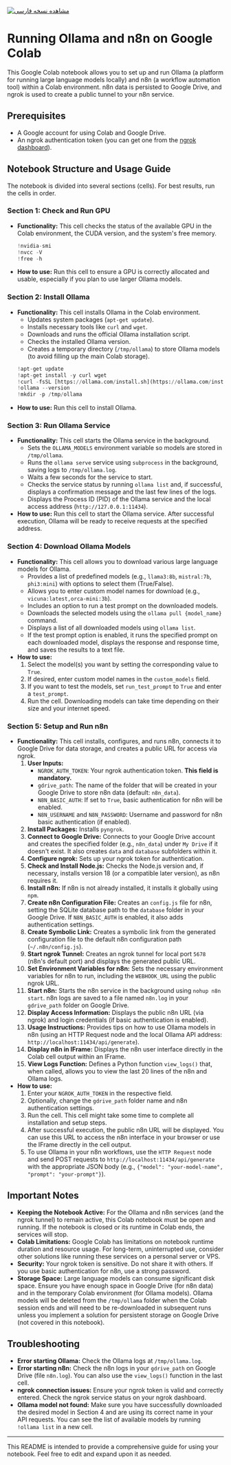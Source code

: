 [![مشاهده نسخه فارسی](https://img.shields.io/badge/-%D9%85%D8%B4%D8%A7%D9%87%D8%AF%D9%87%20%D9%86%D8%B3%D8%AE%D9%87%20%D9%81%D8%A7%D8%B1%D8%B3%DB%8C-8A2BE2?style=for-the-badge&logo=googletranslate&logoColor=white)](README_fa.md)



# Running Ollama and n8n on Google Colab

This Google Colab notebook allows you to set up and run Ollama (a platform for running large language models locally) and n8n (a workflow automation tool) within a Colab environment. n8n data is persisted to Google Drive, and ngrok is used to create a public tunnel to your n8n service.

## Prerequisites

* A Google account for using Colab and Google Drive.
* An ngrok authentication token (you can get one from the [ngrok dashboard](https://dashboard.ngrok.com/get-started/your-authtoken)).

## Notebook Structure and Usage Guide

The notebook is divided into several sections (cells). For best results, run the cells in order.

### Section 1: Check and Run GPU

* **Functionality:** This cell checks the status of the available GPU in the Colab environment, the CUDA version, and the system's free memory.
    ```python
    !nvidia-smi
    !nvcc -V
    !free -h
    ```
* **How to use:** Run this cell to ensure a GPU is correctly allocated and usable, especially if you plan to use larger Ollama models.

### Section 2: Install Ollama

* **Functionality:** This cell installs Ollama in the Colab environment.
    * Updates system packages (`apt-get update`).
    * Installs necessary tools like `curl` and `wget`.
    * Downloads and runs the official Ollama installation script.
    * Checks the installed Ollama version.
    * Creates a temporary directory (`/tmp/ollama`) to store Ollama models (to avoid filling up the main Colab storage).
    ```python
    !apt-get update
    !apt-get install -y curl wget
    !curl -fsSL [https://ollama.com/install.sh](https://ollama.com/install.sh) | sh
    !ollama --version
    !mkdir -p /tmp/ollama
    ```
* **How to use:** Run this cell to install Ollama.

### Section 3: Run Ollama Service

* **Functionality:** This cell starts the Ollama service in the background.
    * Sets the `OLLAMA_MODELS` environment variable so models are stored in `/tmp/ollama`.
    * Runs the `ollama serve` service using `subprocess` in the background, saving logs to `/tmp/ollama.log`.
    * Waits a few seconds for the service to start.
    * Checks the service status by running `ollama list` and, if successful, displays a confirmation message and the last few lines of the logs.
    * Displays the Process ID (PID) of the Ollama service and the local access address (`http://127.0.0.1:11434`).
* **How to use:** Run this cell to start the Ollama service. After successful execution, Ollama will be ready to receive requests at the specified address.

### Section 4: Download Ollama Models

* **Functionality:** This cell allows you to download various large language models for Ollama.
    * Provides a list of predefined models (e.g., `llama3:8b`, `mistral:7b`, `phi3:mini`) with options to select them (True/False).
    * Allows you to enter custom model names for download (e.g., `vicuna:latest,orca-mini:3b`).
    * Includes an option to run a test prompt on the downloaded models.
    * Downloads the selected models using the `ollama pull {model_name}` command.
    * Displays a list of all downloaded models using `ollama list`.
    * If the test prompt option is enabled, it runs the specified prompt on each downloaded model, displays the response and response time, and saves the results to a text file.
* **How to use:**
    1.  Select the model(s) you want by setting the corresponding value to `True`.
    2.  If desired, enter custom model names in the `custom_models` field.
    3.  If you want to test the models, set `run_test_prompt` to `True` and enter a `test_prompt`.
    4.  Run the cell. Downloading models can take time depending on their size and your internet speed.

### Section 5: Setup and Run n8n

* **Functionality:** This cell installs, configures, and runs n8n, connects it to Google Drive for data storage, and creates a public URL for access via ngrok.
    1.  **User Inputs:**
        * `NGROK_AUTH_TOKEN`: Your ngrok authentication token. **This field is mandatory.**
        * `gdrive_path`: The name of the folder that will be created in your Google Drive to store n8n data (default: `n8n_data`).
        * `N8N_BASIC_AUTH`: If set to `True`, basic authentication for n8n will be enabled.
        * `N8N_USERNAME` and `N8N_PASSWORD`: Username and password for n8n basic authentication (if enabled).
    2.  **Install Packages:** Installs `pyngrok`.
    3.  **Connect to Google Drive:** Connects to your Google Drive account and creates the specified folder (e.g., `n8n_data`) under `My Drive` if it doesn't exist. It also creates `data` and `database` subfolders within it.
    4.  **Configure ngrok:** Sets up your ngrok token for authentication.
    5.  **Check and Install Node.js:** Checks the Node.js version and, if necessary, installs version 18 (or a compatible later version), as n8n requires it.
    6.  **Install n8n:** If n8n is not already installed, it installs it globally using `npm`.
    7.  **Create n8n Configuration File:** Creates an `config.js` file for n8n, setting the SQLite database path to the `database` folder in your Google Drive. If `N8N_BASIC_AUTH` is enabled, it also adds authentication settings.
    8.  **Create Symbolic Link:** Creates a symbolic link from the generated configuration file to the default n8n configuration path (`~/.n8n/config.js`).
    9.  **Start ngrok Tunnel:** Creates an ngrok tunnel for local port `5678` (n8n's default port) and displays the generated public URL.
    10. **Set Environment Variables for n8n:** Sets the necessary environment variables for n8n to run, including the `WEBHOOK_URL` using the public ngrok URL.
    11. **Start n8n:** Starts the n8n service in the background using `nohup n8n start`. n8n logs are saved to a file named `n8n.log` in your `gdrive_path` folder on Google Drive.
    12. **Display Access Information:** Displays the public n8n URL (via ngrok) and login credentials (if basic authentication is enabled).
    13. **Usage Instructions:** Provides tips on how to use Ollama models in n8n (using an HTTP Request node and the local Ollama API address: `http://localhost:11434/api/generate`).
    14. **Display n8n in IFrame:** Displays the n8n user interface directly in the Colab cell output within an IFrame.
    15. **View Logs Function:** Defines a Python function `view_logs()` that, when called, allows you to view the last 20 lines of the n8n and Ollama logs.
* **How to use:**
    1.  Enter your `NGROK_AUTH_TOKEN` in the respective field.
    2.  Optionally, change the `gdrive_path` folder name and n8n authentication settings.
    3.  Run the cell. This cell might take some time to complete all installation and setup steps.
    4.  After successful execution, the public n8n URL will be displayed. You can use this URL to access the n8n interface in your browser or use the IFrame directly in the cell output.
    5.  To use Ollama in your n8n workflows, use the `HTTP Request` node and send POST requests to `http://localhost:11434/api/generate` with the appropriate JSON body (e.g., `{"model": "your-model-name", "prompt": "your-prompt"}`).

## Important Notes

* **Keeping the Notebook Active:** For the Ollama and n8n services (and the ngrok tunnel) to remain active, this Colab notebook must be open and running. If the notebook is closed or its runtime in Colab ends, the services will stop.
* **Colab Limitations:** Google Colab has limitations on notebook runtime duration and resource usage. For long-term, uninterrupted use, consider other solutions like running these services on a personal server or VPS.
* **Security:** Your ngrok token is sensitive. Do not share it with others. If you use basic authentication for n8n, use a strong password.
* **Storage Space:** Large language models can consume significant disk space. Ensure you have enough space in Google Drive (for n8n data) and in the temporary Colab environment (for Ollama models). Ollama models will be deleted from the `/tmp/ollama` folder when the Colab session ends and will need to be re-downloaded in subsequent runs unless you implement a solution for persistent storage on Google Drive (not covered in this notebook).

## Troubleshooting

* **Error starting Ollama:** Check the Ollama logs at `/tmp/ollama.log`.
* **Error starting n8n:** Check the n8n logs in your `gdrive_path` on Google Drive (file `n8n.log`). You can also use the `view_logs()` function in the last cell.
* **ngrok connection issues:** Ensure your ngrok token is valid and correctly entered. Check the ngrok service status on your ngrok dashboard.
* **Ollama model not found:** Make sure you have successfully downloaded the desired model in Section 4 and are using its correct name in your API requests. You can see the list of available models by running `!ollama list` in a new cell.

---

This README is intended to provide a comprehensive guide for using your notebook. Feel free to edit and expand upon it as needed.
